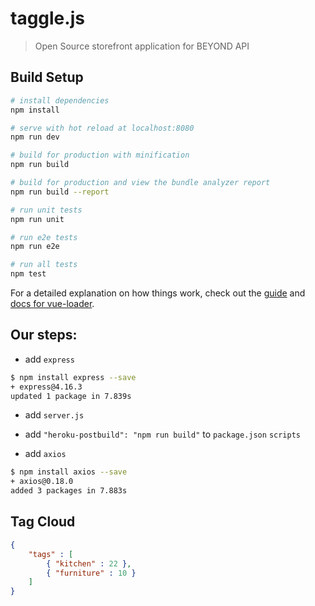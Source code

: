 # taggle.js

> Open Source storefront application for BEYOND API

## Build Setup

``` bash
# install dependencies
npm install

# serve with hot reload at localhost:8080
npm run dev

# build for production with minification
npm run build

# build for production and view the bundle analyzer report
npm run build --report

# run unit tests
npm run unit

# run e2e tests
npm run e2e

# run all tests
npm test
```

For a detailed explanation on how things work, check out the [guide](http://vuejs-templates.github.io/webpack/) and [docs for vue-loader](http://vuejs.github.io/vue-loader).



## Our steps:


* add `express`
```bash
$ npm install express --save
+ express@4.16.3
updated 1 package in 7.839s
```

* add `server.js`

* add `"heroku-postbuild": "npm run build"` to `package.json` `scripts`

* add `axios`

```bash
$ npm install axios --save
+ axios@0.18.0
added 3 packages in 7.883s
```


## Tag Cloud

```json
{
    "tags" : [ 
        { "kitchen" : 22 },
        { "furniture" : 10 }
    ]
}
```
